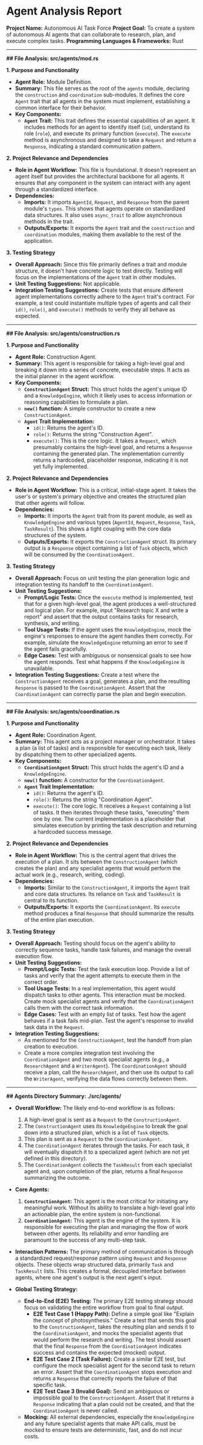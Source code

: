 # Agent Analysis Report

**Project Name:** Autonomous AI Task Force
**Project Goal:** To create a system of autonomous AI agents that can collaborate to research, plan, and execute complex tasks.
**Programming Languages & Frameworks:** Rust

---

**## File Analysis: src/agents/mod.rs**

**1. Purpose and Functionality**

*   **Agent Role:** Module Definition.
*   **Summary:** This file serves as the root of the `agents` module, declaring the `construction` and `coordination` sub-modules. It defines the core `Agent` trait that all agents in the system must implement, establishing a common interface for their behavior.
*   **Key Components:**
    *   **`Agent` Trait:** This trait defines the essential capabilities of an agent. It includes methods for an agent to identify itself (`id`), understand its role (`role`), and execute its primary function (`execute`). The `execute` method is asynchronous and designed to take a `Request` and return a `Response`, indicating a standard communication pattern.

**2. Project Relevance and Dependencies**

*   **Role in Agent Workflow:** This file is foundational. It doesn't represent an agent itself but provides the architectural backbone for all agents. It ensures that any component in the system can interact with any agent through a standardized interface.
*   **Dependencies:**
    *   **Imports:** It imports `AgentId`, `Request`, and `Response` from the parent module's `types`. This shows that agents operate on standardized data structures. It also uses `async_trait` to allow asynchronous methods in the trait.
    *   **Outputs/Exports:** It exports the `Agent` trait and the `construction` and `coordination` modules, making them available to the rest of the application.

**3. Testing Strategy**

*   **Overall Approach:** Since this file primarily defines a trait and module structure, it doesn't have concrete logic to test directly. Testing will focus on the implementations of the `Agent` trait in other modules.
*   **Unit Testing Suggestions:** Not applicable.
*   **Integration Testing Suggestions:** Create tests that ensure different agent implementations correctly adhere to the `Agent` trait's contract. For example, a test could instantiate multiple types of agents and call their `id()`, `role()`, and `execute()` methods to verify they all behave as expected.

---

**## File Analysis: src/agents/construction.rs**

**1. Purpose and Functionality**

*   **Agent Role:** Construction Agent.
*   **Summary:** This agent is responsible for taking a high-level goal and breaking it down into a series of concrete, executable steps. It acts as the initial planner in the agent workflow.
*   **Key Components:**
    *   **`ConstructionAgent` Struct:** This struct holds the agent's unique ID and a `KnowledgeEngine`, which it likely uses to access information or reasoning capabilities to formulate a plan.
    *   **`new()` function:** A simple constructor to create a new `ConstructionAgent`.
    *   **`Agent` Trait Implementation:**
        *   `id()`: Returns the agent's ID.
        *   `role()`: Returns the string "Construction Agent".
        *   `execute()`: This is the core logic. It takes a `Request`, which presumably contains the high-level goal, and returns a `Response` containing the generated plan. The implementation currently returns a hardcoded, placeholder response, indicating it is not yet fully implemented.

**2. Project Relevance and Dependencies**

*   **Role in Agent Workflow:** This is a critical, initial-stage agent. It takes the user's or system's primary objective and creates the structured plan that other agents will follow.
*   **Dependencies:**
    *   **Imports:** It imports the `Agent` trait from its parent module, as well as `KnowledgeEngine` and various types (`AgentId`, `Request`, `Response`, `Task`, `TaskResult`). This shows a tight coupling with the core data structures of the system.
    *   **Outputs/Exports:** It exports the `ConstructionAgent` struct. Its primary output is a `Response` object containing a list of `Task` objects, which will be consumed by the `CoordinationAgent`.

**3. Testing Strategy**

*   **Overall Approach:** Focus on unit testing the plan generation logic and integration testing its handoff to the `CoordinationAgent`.
*   **Unit Testing Suggestions:**
    *   **Prompt/Logic Tests:** Once the `execute` method is implemented, test that for a given high-level goal, the agent produces a well-structured and logical plan. For example, input "Research topic X and write a report" and assert that the output contains tasks for research, synthesis, and writing.
    *   **Tool Usage Tests:** If the agent uses the `KnowledgeEngine`, mock the engine's responses to ensure the agent handles them correctly. For example, simulate the `KnowledgeEngine` returning an error to see if the agent fails gracefully.
    *   **Edge Cases:** Test with ambiguous or nonsensical goals to see how the agent responds. Test what happens if the `KnowledgeEngine` is unavailable.
*   **Integration Testing Suggestions:** Create a test where the `ConstructionAgent` receives a goal, generates a plan, and the resulting `Response` is passed to the `CoordinationAgent`. Assert that the `CoordinationAgent` can correctly parse the plan and begin execution.

---

**## File Analysis: src/agents/coordination.rs**

**1. Purpose and Functionality**

*   **Agent Role:** Coordination Agent.
*   **Summary:** This agent acts as a project manager or orchestrator. It takes a plan (a list of tasks) and is responsible for executing each task, likely by dispatching them to other specialized agents.
*   **Key Components:**
    *   **`CoordinationAgent` Struct:** This struct holds the agent's ID and a `KnowledgeEngine`.
    *   **`new()` function:** A constructor for the `CoordinationAgent`.
    *   **`Agent` Trait Implementation:**
        *   `id()`: Returns the agent's ID.
        *   `role()`: Returns the string "Coordination Agent".
        *   `execute()`: The core logic. It receives a `Request` containing a list of tasks. It then iterates through these tasks, "executing" them one by one. The current implementation is a placeholder that simulates execution by printing the task description and returning a hardcoded success message.

**2. Project Relevance and Dependencies**

*   **Role in Agent Workflow:** This is the central agent that drives the execution of a plan. It sits between the `ConstructionAgent` (which creates the plan) and any specialist agents that would perform the actual work (e.g., research, writing, coding).
*   **Dependencies:**
    *   **Imports:** Similar to the `ConstructionAgent`, it imports the `Agent` trait and core data structures. Its reliance on `Task` and `TaskResult` is central to its function.
    *   **Outputs/Exports:** It exports the `CoordinationAgent`. Its `execute` method produces a final `Response` that should summarize the results of the entire plan execution.

**3. Testing Strategy**

*   **Overall Approach:** Testing should focus on the agent's ability to correctly sequence tasks, handle task failures, and manage the overall execution flow.
*   **Unit Testing Suggestions:**
    *   **Prompt/Logic Tests:** Test the task execution loop. Provide a list of tasks and verify that the agent attempts to execute them in the correct order.
    *   **Tool Usage Tests:** In a real implementation, this agent would dispatch tasks to other agents. This interaction must be mocked. Create mock specialist agents and verify that the `CoordinationAgent` calls them with the correct task information.
    *   **Edge Cases:** Test with an empty list of tasks. Test how the agent behaves if a task fails mid-plan. Test the agent's response to invalid task data in the `Request`.
*   **Integration Testing Suggestions:**
    *   As mentioned for the `ConstructionAgent`, test the handoff from plan creation to execution.
    *   Create a more complex integration test involving the `CoordinationAgent` and two mock specialist agents (e.g., a `ResearchAgent` and a `WriterAgent`). The `CoordinationAgent` should receive a plan, call the `ResearchAgent`, and then use its output to call the `WriterAgent`, verifying the data flows correctly between them.

---

**## Agents Directory Summary: ./src/agents/**

*   **Overall Workflow:** The likely end-to-end workflow is as follows:
    1.  A high-level goal is sent as a `Request` to the `ConstructionAgent`.
    2.  The `ConstructionAgent` uses its `KnowledgeEngine` to break the goal down into a structured plan, which is a list of `Task` objects.
    3.  This plan is sent as a `Request` to the `CoordinationAgent`.
    4.  The `CoordinationAgent` iterates through the tasks. For each task, it will eventually dispatch it to a specialized agent (which are not yet defined in this directory).
    5.  The `CoordinationAgent` collects the `TaskResult` from each specialist agent and, upon completion of the plan, returns a final `Response` summarizing the outcome.

*   **Core Agents:**
    1.  **`ConstructionAgent`:** This agent is the most critical for initiating any meaningful work. Without its ability to translate a high-level goal into an actionable plan, the entire system is non-functional.
    2.  **`CoordinationAgent`:** This agent is the engine of the system. It is responsible for executing the plan and managing the flow of work between other agents. Its reliability and error handling are paramount to the success of any multi-step task.

*   **Interaction Patterns:** The primary method of communication is through a standardized request/response pattern using `Request` and `Response` objects. These objects wrap structured data, primarily `Task` and `TaskResult` lists. This creates a formal, decoupled interface between agents, where one agent's output is the next agent's input.

*   **Global Testing Strategy:**
    *   **End-to-End (E2E) Testing:** The primary E2E testing strategy should focus on validating the entire workflow from goal to final output.
        *   **E2E Test Case 1 (Happy Path):** Define a simple goal like "Explain the concept of photosynthesis." Create a test that sends this goal to the `ConstructionAgent`, takes the resulting plan and sends it to the `CoordinationAgent`, and mocks the specialist agents that would perform the research and writing. The test should assert that the final `Response` from the `CoordinationAgent` indicates success and contains the expected (mocked) output.
        *   **E2E Test Case 2 (Task Failure):** Create a similar E2E test, but configure the mock specialist agent for the second task to return an error. Assert that the `CoordinationAgent` stops execution and returns a `Response` that correctly reports the failure of that specific task.
        *   **E2E Test Case 3 (Invalid Goal):** Send an ambiguous or impossible goal to the `ConstructionAgent`. Assert that it returns a `Response` indicating that a plan could not be created, and that the `CoordinationAgent` is never called.
    *   **Mocking:** All external dependencies, especially the `KnowledgeEngine` and any future specialist agents that make API calls, must be mocked to ensure tests are deterministic, fast, and do not incur costs.